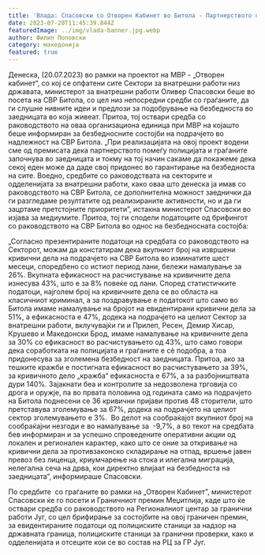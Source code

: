```yaml
---
title: 'Влада: Спасовски со Отворен Кабинет во Битола - Партнерството помеѓу полицијата и граѓаните започнува во заедницата, заеднички да ја гарантираме безбедноста - 20 ЈУЛИ 2023'
date: 2023-07-20T11:45:39.844Z
featuredImage: ../img/vlada-banner.jpg.webp
author: Филип Поповски
category: македонија
featured: true
---
```

Денеска, (20.07.2023) во рамки на проектот на МВР - „Отворен кабинет“, со кој се опфатени сите Сектори за внатрешни работи низ државата, министерот за внатрешни работи Оливер Спасовски беше во посета на СВР Битола, со цел низ непосредни средби со граѓаните, да ги слушне нивните идеи и предлози за подобрување на безбедноста во заедницата во која живеат.
Притоа, тој оствари средба со раководството на оваа организациона единица при МВР на којашто беше информиран за безбедносните состојби на подрачјето во надлежност на СВР Битола.
„При реализацијата на овој проект водени сме од премисата дека партнерството помеѓу полицијата и граѓаните започнува во заедницата и токму на тој начин сакаме да покажеме дека секој еден може да даде свој придонес во гарантирање на безбедноста на сите. Воедно, средбите со раководствата на секторите и одделенијата за внатрешни работи, како оваа што денеска ја имав со раководството на СВР Битола, се дополнителна можност заеднички да ги разгледаме резултатите од реализираните активности, но и да ги зацртаме претстојните приоритети”, истакна министерот Спасовски во изјава за медиумите. Притоа, тој ги сподели податоците од брифингот со раководството на СВР Битола во однос на безбедносната состојба:

„Согласно презентираните податоци на средбата со раководството на Секторот, можам да констатирам дека вкупниот број на извршени кривични дела на подрачјето на СВР Битола во изминатите шест месеци, споредбено со истиот период лани, бележи намалување за 26%. Вкупната ефикасност на расчистување на кривичните дела изнесува 43%, што е за 8% повеќе од лани. Според статистичките податоци, најголем број на кривичните дела се во областа на класичниот криминал, а за поздравување е податокот што само во Битола имаме намалување на бројот на евидентирани кривични дела за 51%, а ефикасноста е 47%, додека на подрачјето на целиот Сектор за внатрешни работи, вклучувајќи ги и Прилеп, Ресен, Демир Хисар, Крушево и Македонски Брод, имаме намалување на кривичните дела за 30% со ефикасност во расчистувањето од 43%, што само говори дека соработката на полицијата и граѓаните е сѐ подобра, а тоа придонесува за зголемена безбедност на заедницата. Притоа, ако за тешките кражби е постигната ефикасност во расчистувањето за 39%, за кривичното дело „кражба“ ефикасноста е 67%, а за разбојништвата дури 140%. Зајакнати беа и контролите за недозволена трговија со дрога и оружје, па во првата половина од годината само на подрачјето на Битола поднесени се 36 кривични пријави против 48 сторители, што претставува зголемување за 67%, додека на подрачјето на целиот сектор зголемувањето е 3%.  Во делот на сообраќајот вкупниот број на сообраќајни незгоди е во намалување за  -9,7%, а во текот на средбата бев информиран и за успешно спроведените оперативни акции од локален и регионален карактер, како што се оние за откривање на кривични дела за противзаконско складирање на отпад, вршење јавен превоз без лиценца, криумчарење на стока и илегална миграција, нелегална сеча на дрва, кои директно влијаат на безбедноста на заедницата”, информираше Спасовски.

По средбите  со граѓаните во рамки на „Отворен Кабинет”, министерот Спасовски ќе го посети и Граничниот премин Меџитлија, каде што ќе оствари средба со раководството на Регионалниот центар за гранични работи Југ, со цел брифирање за состојбите на овој граничен премин, за евидентираните податоци од полициските станици за надзор на државната граница, полициските станици за гранични проверки, како и одделенијата и отсеците кои се во состав на РЦ за ГР Југ.
 
